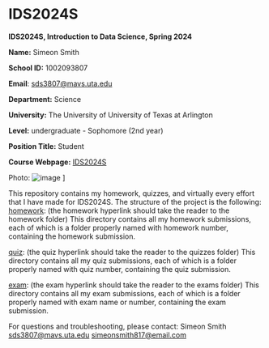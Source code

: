 # IDS2024S

**IDS2024S, Introduction to Data Science, Spring 2024**

**Name:** Simeon Smith 

**School ID:** 1002093807

**Email**: sds3807@mavs.uta.edu

**Department:** Science

**University:** The University of University of Texas at Arlington

**Level:** undergraduate - Sophomore (2nd year) 

**Position Title:** Student

**Course Webpage:** [IDS2024S](cdslab.org/IDS2024S)

Photo:  ![image](https://github.com/Bigsimtrap/IDS2024S/assets/157654735/8bf7fcd9-3591-4487-9e33-d085b7dd4124)
]

This repository contains my homework, quizzes, and virtually every effort that I have made for IDS2024S. The structure of the project is the following:
[homework](./hw): (the homework hyperlink should take the reader to the homework folder)
This directory contains all my homework submissions, each of which is a folder properly named with homework number, containing the homework submission.

[quiz](.quiz): (the quiz hyperlink should take the reader to the quizzes folder)
This directory contains all my quiz submissions, each of which is a folder properly named with quiz number, containing the quiz submission.

[exam](./exam): (the exam hyperlink should take the reader to the exams folder)
This directory contains all my exam submissions, each of which is a folder properly named with exam name or number, containing the exam submission.

For questions and troubleshooting, please contact:
Simeon Smith
sds3807@mavs.uta.edu
simeonsmith817@email.com

